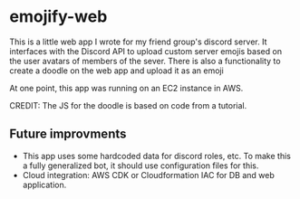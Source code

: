 # emojify-web

This is a little web app I wrote for my friend group's discord server. It interfaces with the Discord API to upload custom server emojis based on the user avatars of members of the sever.
There is also a functionality to create a doodle on the web app and upload it as an emoji 


At one point, this app was running on an EC2 instance in AWS.

CREDIT: The JS for the doodle is based on code from a tutorial.


## Future improvments

- This app uses some hardcoded data for discord roles, etc. To make this a fully generalized bot, it should use configuration files for this.
- Cloud integration: AWS CDK or Cloudformation IAC for DB and web application.
